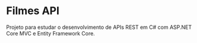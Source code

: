 # Filmes API
Projeto para estudar o desenvolvimento de APIs REST em C# com ASP.NET Core MVC e Entity Framework Core.
